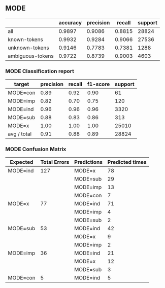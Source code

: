 
## MODE

|                  | accuracy | precision | recall | support |
|------------------|----------|-----------|--------|---------|
| all              | 0.9897   | 0.9086    | 0.8815 | 28824   |
| known-tokens     | 0.9932   | 0.9284    | 0.9066 | 27536   |
| unknown-tokens   | 0.9146   | 0.7783    | 0.7381 | 1288    |
| ambiguous-tokens | 0.9722   | 0.8739    | 0.9003 | 4603    |


### MODE Classification report

| target      | precision | recall | f1-score | support |
|-------------|-----------|--------|----------|---------|
| MODE=con    | 0.89      | 0.92   | 0.90     | 61      |
| MODE=imp    | 0.82      | 0.70   | 0.75     | 120     |
| MODE=ind    | 0.96      | 0.96   | 0.96     | 3320    |
| MODE=sub    | 0.88      | 0.83   | 0.86     | 313     |
| MODE=x      | 1.00      | 1.00   | 1.00     | 25010   |
| avg / total | 0.91      | 0.88   | 0.89     | 28824   |

### MODE Confusion Matrix

| Expected | Total Errors | Predictions | Predicted times |
|----------|--------------|-------------|-----------------|
| MODE=ind | 127          | MODE=x      | 78              |
|          |              | MODE=sub    | 29              |
|          |              | MODE=imp    | 13              |
|          |              | MODE=con    | 7               |
| MODE=x   | 77           | MODE=ind    | 71              |
|          |              | MODE=imp    | 4               |
|          |              | MODE=sub    | 2               |
| MODE=sub | 53           | MODE=ind    | 42              |
|          |              | MODE=x      | 9               |
|          |              | MODE=imp    | 2               |
| MODE=imp | 36           | MODE=ind    | 21              |
|          |              | MODE=x      | 12              |
|          |              | MODE=sub    | 3               |
| MODE=con | 5            | MODE=ind    | 5               |
